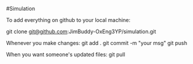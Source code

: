 #Simulation

To add everything on github to your local machine:

git clone git@github.com:JimBuddy-OxEng3YP/simulation.git

Whenever you make changes:
git add .
git commit -m "your msg"
git push
  
When you want someone's updated files:
git pull
